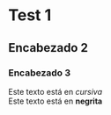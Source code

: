 # Test 1

## Encabezado 2

### Encabezado 3

Este texto está en *cursiva*  
Este texto está en **negrita**


